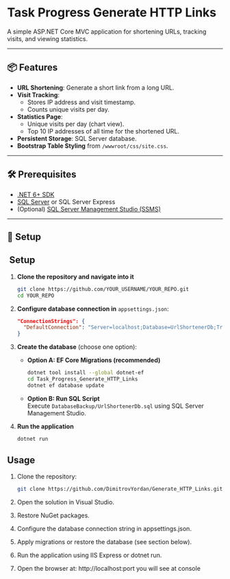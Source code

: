 # Task Progress Generate HTTP Links

A simple ASP.NET Core MVC application for shortening URLs, tracking visits, and viewing statistics.

---

## 📦 Features
- **URL Shortening**: Generate a short link from a long URL.
- **Visit Tracking**:
  - Stores IP address and visit timestamp.
  - Counts unique visits per day.
- **Statistics Page**:
  - Unique visits per day (chart view).
  - Top 10 IP addresses of all time for the shortened URL.
- **Persistent Storage**: SQL Server database.
- **Bootstrap Table Styling** from `/wwwroot/css/site.css`.

---

## 🛠 Prerequisites
- [.NET 6+ SDK](https://dotnet.microsoft.com/en-us/download)
- [SQL Server](https://www.microsoft.com/en-us/sql-server/sql-server-downloads) or SQL Server Express
- (Optional) [SQL Server Management Studio (SSMS)](https://aka.ms/ssmsfullsetup)

---

## 🚀 Setup

## ​ Setup

1. **Clone the repository and navigate into it**  
   ```bash
   git clone https://github.com/YOUR_USERNAME/YOUR_REPO.git
   cd YOUR_REPO
   ```

2. **Configure database connection in** `appsettings.json`:  
   ```json
   "ConnectionStrings": {
     "DefaultConnection": "Server=localhost;Database=UrlShortenerDb;Trusted_Connection=True;MultipleActiveResultSets=true"
   }
   ```

3. **Create the database** (choose one option):

   - **Option A: EF Core Migrations (recommended)**  
     ```bash
     dotnet tool install --global dotnet-ef
     cd Task_Progress_Generate_HTTP_Links
     dotnet ef database update
     ```

   - **Option B: Run SQL Script**  
     Execute `DatabaseBackup/UrlShortenerDb.sql` using SQL Server Management Studio.

4. **Run the application**  
   ```bash
   dotnet run
   ```

## Usage
1. Clone the repository:
   ```bash
   git clone https://github.com/DimitrovYordan/Generate_HTTP_Links.git
2. Open the solution in Visual Studio.

3. Restore NuGet packages.

4. Configure the database connection string in appsettings.json.

5. Apply migrations or restore the database (see section below).

6. Run the application using IIS Express or dotnet run.

7. Open the browser at: http://localhost:port you will see at console
